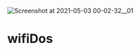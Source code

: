 ![Screenshot at 2021-05-03 00-02-32__01](https://user-images.githubusercontent.com/54946576/116823782-08f9a080-ab76-11eb-843b-92e7aa79cf5a.png)
# wifiDos
